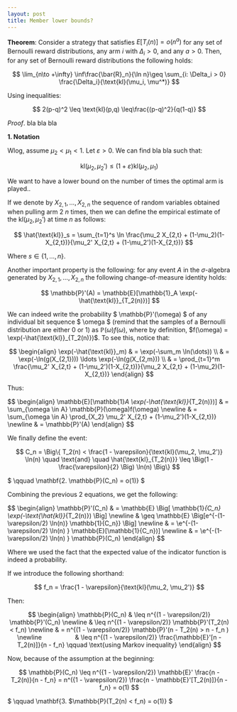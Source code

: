 ```yaml
---
layout: post
title: Member lower bounds?
---
```


**Theorem**: Consider a strategy that satisfies $E[T_i(n)] = o(n^a)$ for any set of Bernoulli reward distributions, any arm $i$ with $\Delta_i > 0$, and any $a > 0$. Then, for any set of Bernoulli reward distributions the following holds:

$$ \lim_{n\to +\infty} \inf\frac{\bar{R}_n}{\ln n}\geq \sum_{i: \Delta_i > 0} \frac{\Delta_i}{\text{kl}(\mu_i, \mu^*)}  $$

Using inequalities:

$$ 2(p-q)^2 \leq \text{kl}(p,q) \leq\frac{(p-q)^2}{q(1-q)} $$

*Proof*. bla bla bla

**1. Notation**

Wlog, assume $\mu_2 < \mu_1 < 1$. Let $\varepsilon > 0$. We can find bla bla such that:

$$ \text{kl}(\mu_2, \mu_2') \leq (1 + \varepsilon)\text{kl}(\mu_2, \mu_1) $$

We want to have a lower bound on the number of times the optimal arm is played..

If we denote by $X_{2, 1}, \ldots, X_{2, n}$ the sequence of random variables obtained when pulling arm 2 $n$ times, then we can define the empirical estimate of the $\text{kl}(\mu_2, \mu_2')$ at time $n$  as follows:

$$ \hat{\text{kl}}_s = \sum_{t=1}^s \ln \frac{\mu_2 X_{2,t} + (1-\mu_2)(1-X_{2,t})}{\mu_2' X_{2,t} + (1-\mu_2')(1-X_{2,t})} $$

Where $s \in \{1, \ldots, n\}$. 

Another important property is the following: for any event $A$ in the $\sigma$-algebra generated by $X_{2,1} , \ldots , X_{2,n}$ the following change-of-measure identity holds:

$$ \mathbb{P}'(A) = \mathbb{E}[\mathbb{1}_A \exp(-\hat{\text{kl}}_{T_2(n)})] $$

We can indeed write the probability $ \mathbb{P}'(\omega) $ of any individual bit sequence $ \omega $ (remind that the samples of a Bernoulli distribution are either 0 or 1) as $\mathbb{P}(\omega)f(\omega)$, where by definition, $f(\omega) = \exp(-\hat{\text{kl}}_{T_2(n)})$. To see this, notice that:


$$ \begin{align}
 \exp(-\hat{\text{kl}}_m) & = \exp(-\sum_m \ln(\dots)) \\
             & = \exp(-\ln(g(X_{2,1}))) \ldots \exp(-\ln(g(X_{2,m})) \\
             & = \prod_{t=1}^m \frac{\mu_2' X_{2,t} + (1-\mu_2')(1-X_{2,t})}{\mu_2 X_{2,t} + (1-\mu_2)(1-X_{2,t})}
\end{align} $$

Thus: 

$$ \begin{align}
 \mathbb{E}[\mathbb{1}_A \exp(-\hat{\text{kl}}_{T_2(n)})] & = 
\sum_{\omega \in A} \mathbb{P}(\omega)f(\omega) \newline
  & = \sum_{\omega \in A} \prod_{X_2} \mu_2' X_{2,t} + (1-\mu_2')(1-X_{2,t})} \newline
  & = \mathbb{P}'(A)
\end{align} $$
 

We finally define the event:

$$ C_n = \Big\{ T_2(n) < \frac{1 - \varepsilon}{\text{kl}(\mu_2, \mu_2')} \ln(n) \quad \text{and} \quad \hat{\text{kl}_{T_2(n)}} \leq \Big(1 - \frac{\varepsilon}{2} \Big) \ln(n) \Big\} $$

$ \qquad \mathbf{2. \mathbb{P}(C_n) = o(1)} $

Combining the previous 2 equations, we get the following:

$$ \begin{align} \mathbb{P}'(C_n) & = \mathbb{E} \Big[ \mathbb{1}_{C_n} \exp(-\text{\hat{kl}}_{T_2(n)}) \Big] \newline
     & \geq \mathbb{E} \Big[e^{-(1-\varepsilon/2) \ln(n)} \mathbb{1}{C_n}} \Big] \newline
     & = \e^{-(1-\varepsilon/2) \ln(n) } \mathbb{E}[\mathbb{1}{C_n})] \newline
     & = \e^{-(1-\varepsilon/2) \ln(n) } \mathbb{P}(C_n)
   \end{align} $$

Where we used the fact that the expected value of the indicator function is indeed a probability.

If we introduce the following shorthand:

$$ f_n = \frac{1 - \varepsilon}{\text{kl}(\mu_2, \mu_2')} $$

Then:

$$ \begin{align} 
    \mathbb{P}(C_n) & \leq n^{(1 - \varepsilon/2)} \mathbb{P}'(C_n) \newline
                    & \leq n^{(1 - \varepsilon/2)} \mathbb{P}'(T_2(n) < f_n) \newline
                    & = n^{(1 - \varepsilon/2)} \mathbb{P}'(n - T_2(n) > n - f_n ) \newline
                    & \leq n^{(1 - \varepsilon/2)} \frac{\mathbb{E}'[n - T_2(n)]}{n - f_n} \qquad \text{using Markov inequality}
   \end{align} $$

Now, because of the assumption at the beginning:

$$ \mathbb{P}(C_n) \leq n^({1 - \varepsilon/2}) \mathbb{E}' \frac{n - T_2(n)}{n - f_n} = n^({1 - \varepsilon/2})  \frac{n - \mathbb{E}'[T_2(n)]}{n - f_n} = o(1)   $$

$ \qquad \mathbf{3. $\mathbb{P}(T_2(n) < f_n) = o(1)} $
